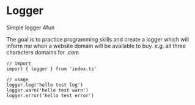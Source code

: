 # Logger
Simple logger 4fun

The goal is to practice programming skills and create a logger which will inform me when a website domain will be available to buy. e.g. all three characters domains for .com

```
// import
import { logger } from 'index.ts'

// usage
logger.log('hello test log')
logger.warn('hello test warn')
logger.error('hello test error')
```
